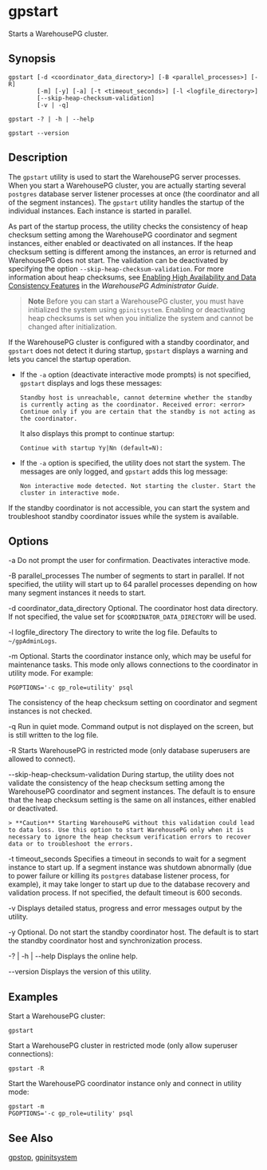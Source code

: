 # gpstart 

Starts a WarehousePG cluster.

## <a id="section2"></a>Synopsis 

```
gpstart [-d <coordinator_data_directory>] [-B <parallel_processes>] [-R]
        [-m] [-y] [-a] [-t <timeout_seconds>] [-l <logfile_directory>] 
        [--skip-heap-checksum-validation]
        [-v | -q]

gpstart -? | -h | --help 

gpstart --version
```

## <a id="section3"></a>Description 

The `gpstart` utility is used to start the WarehousePG server processes. When you start a WarehousePG cluster, you are actually starting several `postgres` database server listener processes at once \(the coordinator and all of the segment instances\). The `gpstart` utility handles the startup of the individual instances. Each instance is started in parallel.

As part of the startup process, the utility checks the consistency of heap checksum setting among the WarehousePG coordinator and segment instances, either enabled or deactivated on all instances. If the heap checksum setting is different among the instances, an error is returned and WarehousePG does not start. The validation can be deactivated by specifying the option `--skip-heap-checksum-validation`. For more information about heap checksums, see [Enabling High Availability and Data Consistency Features](../../admin_guide/ha/enabling-high-availability-features.html) in the *WarehousePG Administrator Guide*.

> **Note** Before you can start a WarehousePG cluster, you must have initialized the system using `gpinitsystem`. Enabling or deactivating heap checksums is set when you initialize the system and cannot be changed after initialization.

If the WarehousePG cluster is configured with a standby coordinator, and `gpstart` does not detect it during startup, `gpstart` displays a warning and lets you cancel the startup operation.

-   If the `-a` option \(deactivate interactive mode prompts\) is not specified, `gpstart` displays and logs these messages:

    ```
    Standby host is unreachable, cannot determine whether the standby is currently acting as the coordinator. Received error: <error>
    Continue only if you are certain that the standby is not acting as the coordinator.
    ```

    It also displays this prompt to continue startup:

    ```
    Continue with startup Yy|Nn (default=N):
    ```

-   If the `-a` option is specified, the utility does not start the system. The messages are only logged, and `gpstart` adds this log message:

    ```
    Non interactive mode detected. Not starting the cluster. Start the cluster in interactive mode.
    ```


If the standby coordinator is not accessible, you can start the system and troubleshoot standby coordinator issues while the system is available.

## <a id="section4"></a>Options 

-a
Do not prompt the user for confirmation. Deactivates interactive mode.

-B parallel\_processes
The number of segments to start in parallel. If not specified, the utility will start up to 64 parallel processes depending on how many segment instances it needs to start.

-d coordinator\_data\_directory
Optional. The coordinator host data directory. If not specified, the value set for `$COORDINATOR_DATA_DIRECTORY` will be used.

-l logfile\_directory
The directory to write the log file. Defaults to `~/gpAdminLogs`.

-m
Optional. Starts the coordinator instance only, which may be useful for maintenance tasks. This mode only allows connections to the coordinator in utility mode. For example:

`PGOPTIONS='-c gp_role=utility' psql`

The consistency of the heap checksum setting on coordinator and segment instances is not checked.

-q
Run in quiet mode. Command output is not displayed on the screen, but is still written to the log file.

-R
Starts WarehousePG in restricted mode \(only database superusers are allowed to connect\).

--skip-heap-checksum-validation
During startup, the utility does not validate the consistency of the heap checksum setting among the WarehousePG coordinator and segment instances. The default is to ensure that the heap checksum setting is the same on all instances, either enabled or deactivated.

    > **Caution** Starting WarehousePG without this validation could lead to data loss. Use this option to start WarehousePG only when it is necessary to ignore the heap checksum verification errors to recover data or to troubleshoot the errors.

-t timeout\_seconds
Specifies a timeout in seconds to wait for a segment instance to start up. If a segment instance was shutdown abnormally \(due to power failure or killing its `postgres` database listener process, for example\), it may take longer to start up due to the database recovery and validation process. If not specified, the default timeout is 600 seconds.

-v
Displays detailed status, progress and error messages output by the utility.

-y
Optional. Do not start the standby coordinator host. The default is to start the standby coordinator host and synchronization process.

-? \| -h \| --help
Displays the online help.

--version
Displays the version of this utility.

## <a id="section5"></a>Examples 

Start a WarehousePG cluster:

```
gpstart
```

Start a WarehousePG cluster in restricted mode \(only allow superuser connections\):

```
gpstart -R
```

Start the WarehousePG coordinator instance only and connect in utility mode:

```
gpstart -m 
PGOPTIONS='-c gp_role=utility' psql
```

## <a id="section6"></a>See Also 

[gpstop](gpstop.html), [gpinitsystem](gpinitsystem.html)

